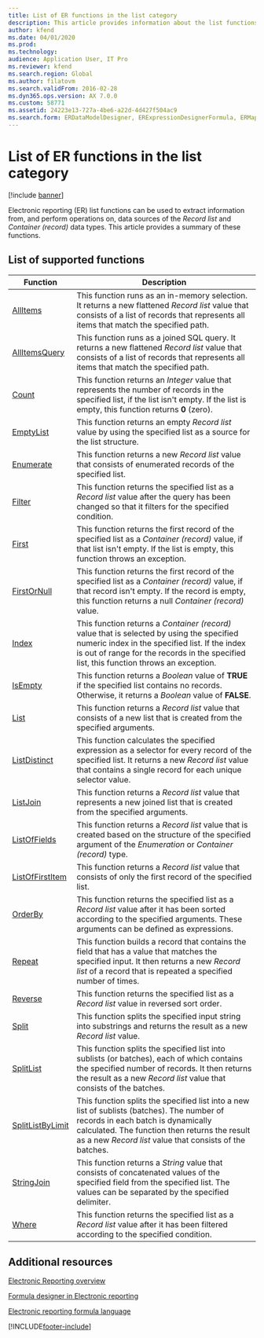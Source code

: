 ```yaml
---
title: List of ER functions in the list category
description: This article provides information about the list functions that are supported in Electronic reporting (ER).
author: kfend
ms.date: 04/01/2020
ms.prod: 
ms.technology: 
audience: Application User, IT Pro
ms.reviewer: kfend
ms.search.region: Global
ms.author: filatovm
ms.search.validFrom: 2016-02-28
ms.dyn365.ops.version: AX 7.0.0
ms.custom: 58771
ms.assetid: 24223e13-727a-4be6-a22d-4d427f504ac9
ms.search.form: ERDataModelDesigner, ERExpressionDesignerFormula, ERMappedFormatDesigner, ERModelMappingDesigner
---
```


# List of ER functions in the list category

[!include [banner](../includes/banner.md)]

Electronic reporting (ER) list functions can be used to extract information from, and perform operations on, data sources of the *Record list* and *Container (record)* data types. This article provides a summary of these functions.

## List of supported functions

| Function | Description |
|----------|-------------|
| [AllItems](er-functions-list-allitems.md)                 | This function runs as an in-memory selection. It returns a new flattened *Record list* value that consists of a list of records that represents all items that match the specified path. |
| [AllItemsQuery](er-functions-list-allitemsquery.md)       | This function runs as a joined SQL query. It returns a new flattened *Record list* value that consists of a list of records that represents all items that match the specified path. |
| [Count](er-functions-list-count.md)                       | This function returns an *Integer* value that represents the number of records in the specified list, if the list isn't empty. If the list is empty, this function returns **0** (zero). |
| [EmptyList](er-functions-list-emptylist.md)               | This function returns an empty *Record list* value by using the specified list as a source for the list structure.|
| [Enumerate](er-functions-list-enumerate.md)               | This function returns a new *Record list* value that consists of enumerated records of the specified list. |
| [Filter](er-functions-list-filter.md)                     | This function returns the specified list as a *Record list* value after the query has been changed so that it filters for the specified condition. |
| [First](er-functions-list-first.md)                       | This function returns the first record of the specified list as a *Container (record)* value, if that list isn't empty. If the list is empty, this function throws an exception. |
| [FirstOrNull](er-functions-list-firstornull.md)           | This function returns the first record of the specified list as a *Container (record)* value, if that record isn't empty. If the record is empty, this function returns a null *Container (record)* value. |
| [Index](er-functions-list-index.md)                       | This function returns a *Container (record)* value that is selected by using the specified numeric index in the specified list. If the index is out of range for the records in the specified list, this function throws an exception. |
| [IsEmpty](er-functions-list-isempty.md)                   | This function returns a *Boolean* value of **TRUE** if the specified list contains no records. Otherwise, it returns a *Boolean* value of **FALSE**. |
| [List](er-functions-list-list.md)                         | This function returns a *Record list* value that consists of a new list that is created from the specified arguments.|
| [ListDistinct](er-functions-list-listdistinct.md)         | This function calculates the specified expression as a selector for every record of the specified list. It returns a new *Record list* value that contains a single record for each unique selector value.|
| [ListJoin](er-functions-list-listjoin.md)                 | This function returns a *Record list* value that represents a new joined list that is created from the specified arguments.|
| [ListOfFields](er-functions-list-listoffields.md)         | This function returns a *Record list* value that is created based on the structure of the specified argument of the *Enumeration* or *Container (record)* type. |
| [ListOfFirstItem](er-functions-list-listoffirstitem.md)   | This function returns a *Record list* value that consists of only the first record of the specified list.|
| [OrderBy](er-functions-list-orderby.md)                   | This function returns the specified list as a *Record list* value after it has been sorted according to the specified arguments. These arguments can be defined as expressions. |
| [Repeat](er-functions-list-repeat.md)                     | This function builds a record that contains the field that has a value that matches the specified input. It then returns a new *Record list* of a record that is repeated a specified number of times. |
| [Reverse](er-functions-list-reverse.md)                   | This function returns the specified list as a *Record list* value in reversed sort order. |
| [Split](er-functions-list-split.md)                       | This function splits the specified input string into substrings and returns the result as a new *Record list* value. |
| [SplitList](er-functions-list-splitlist.md)               | This function splits the specified list into sublists (or batches), each of which contains the specified number of records. It then returns the result as a new *Record list* value that consists of the batches. |
| [SplitListByLimit](er-functions-list-splitlistbylimit.md) | This function splits the specified list into a new list of sublists (batches). The number of records in each batch is dynamically calculated. The function then returns the result as a new *Record list* value that consists of the batches. |
| [StringJoin](er-functions-list-stringjoin.md)             | This function returns a *String* value that consists of concatenated values of the specified field from the specified list. The values can be separated by the specified delimiter. |
| [Where](er-functions-list-where.md)                       | This function returns the specified list as a *Record list* value after it has been filtered according to the specified condition. |

## Additional resources

[Electronic Reporting overview](general-electronic-reporting.md)

[Formula designer in Electronic reporting](general-electronic-reporting-formula-designer.md)

[Electronic reporting formula language](er-formula-language.md)


[!INCLUDE[footer-include](../../../includes/footer-banner.md)]
